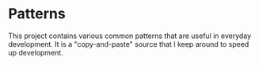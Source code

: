 Patterns
========

This project contains various common patterns that are useful in everyday development.
It is a "copy-and-paste" source that I keep around to speed up development.
